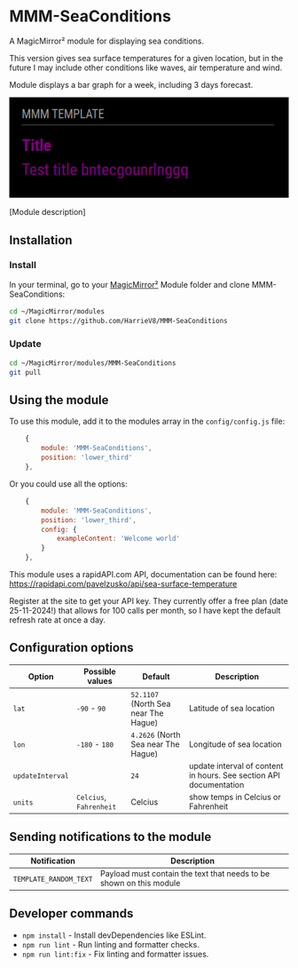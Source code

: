 # MMM-SeaConditions
A MagicMirror² module for displaying sea conditions.

This version gives sea surface temperatures for a given location, 
but in the future I may include other conditions like waves, air temperature and wind.

Module displays a bar graph for a week, including 3 days forecast.

![Example of MMM-Template](./example_1.png)

[Module description]

## Installation

### Install

In your terminal, go to your [MagicMirror²][mm] Module folder and clone MMM-SeaConditions:

```bash
cd ~/MagicMirror/modules
git clone https://github.com/HarrieV8/MMM-SeaConditions

```

### Update

```bash
cd ~/MagicMirror/modules/MMM-SeaConditions
git pull
```

## Using the module

To use this module, add it to the modules array in the `config/config.js` file:

```js
    {
        module: 'MMM-SeaConditions',
        position: 'lower_third'
    },
```

Or you could use all the options:

```js
    {
        module: 'MMM-SeaConditions',
        position: 'lower_third',
        config: {
            exampleContent: 'Welcome world'
        }
    },
```

This module uses a rapidAPI.com API, documentation can be found here:
https://rapidapi.com/pavelzusko/api/sea-surface-temperature 

Register at the site to get your API key. 
They currently offer a free plan (date 25-11-2024!) that allows for 100 calls per month, 
so I have kept the default refresh rate at once a day. 

## Configuration options

Option|Possible values|Default|Description
------|------|------|-----------
`lat`|`-90` -  `90` | `52.1107` (North Sea near The Hague)| Latitude of sea location 
`lon`|`-180` -  `180` | `4.2626` (North Sea near The Hague)| Longitude of sea location
`updateInterval`| |`24` | update interval of content in hours. See section API documentation
`units`|`Celcius`, `Fahrenheit` | Celcius | show temps in Celcius or Fahrenheit

## Sending notifications to the module

Notification|Description
------|-----------
`TEMPLATE_RANDOM_TEXT`|Payload must contain the text that needs to be shown on this module

## Developer commands

- `npm install` - Install devDependencies like ESLint.
- `npm run lint` - Run linting and formatter checks.
- `npm run lint:fix` - Fix linting and formatter issues.

[mm]: https://github.com/MagicMirrorOrg/MagicMirror
